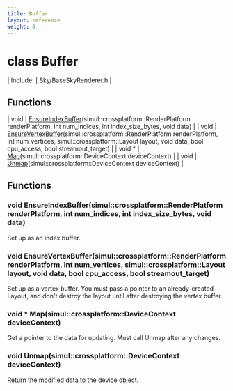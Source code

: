 ```yaml
---
title: Buffer
layout: reference
weight: 0
---
```

class Buffer
===

| Include: | Sky/BaseSkyRenderer.h |


  


Functions
---

| void | [EnsureIndexBuffer](#EnsureIndexBuffer)(simul::crossplatform::RenderPlatform renderPlatform, int num_indices, int index_size_bytes, void data) |
| void | [EnsureVertexBuffer](#EnsureVertexBuffer)(simul::crossplatform::RenderPlatform renderPlatform, int num_vertices, simul::crossplatform::Layout layout, void data, bool cpu_access, bool streamout_target) |
| void * | [Map](#Map)(simul::crossplatform::DeviceContext deviceContext) |
| void | [Unmap](#Unmap)(simul::crossplatform::DeviceContext deviceContext) |


  


Functions
---

### <a name="EnsureIndexBuffer"/>void EnsureIndexBuffer(simul::crossplatform::RenderPlatform renderPlatform, int num_indices, int index_size_bytes, void data)
Set up as an index buffer.

### <a name="EnsureVertexBuffer"/>void EnsureVertexBuffer(simul::crossplatform::RenderPlatform renderPlatform, int num_vertices, simul::crossplatform::Layout layout, void data, bool cpu_access, bool streamout_target)
Set up as a vertex buffer. You must pass a pointer to an already-created Layout, and don't destroy the layout until after destroying the vertex buffer.

### <a name="Map"/>void * Map(simul::crossplatform::DeviceContext deviceContext)
Get a pointer to the data for updating. Must call Unmap after any changes.

### <a name="Unmap"/>void Unmap(simul::crossplatform::DeviceContext deviceContext)
Return the modified data to the device object.

